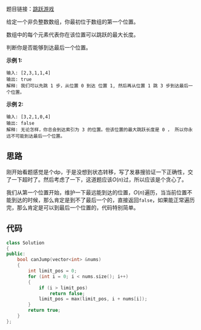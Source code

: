 题目链接：[跳跃游戏](https://leetcode-cn.com/problems/jump-game/)

给定一个非负整数数组，你最初位于数组的第一个位置。

数组中的每个元素代表你在该位置可以跳跃的最大长度。

判断你是否能够到达最后一个位置。

**示例 1:**

```
输入: [2,3,1,1,4]
输出: true
解释: 我们可以先跳 1 步，从位置 0 到达 位置 1, 然后再从位置 1 跳 3 步到达最后一个位置。
```

**示例 2:**

```
输入: [3,2,1,0,4]
输出: false
解释: 无论怎样，你总会到达索引为 3 的位置。但该位置的最大跳跃长度是 0 ， 所以你永远不可能到达最后一个位置。
```

## 思路

刚开始看题感觉是个dp，于是没想到状态转移，写了发暴搜验证一下正确性，交了一下超时了。然后考虑了一下，这道题应该$O(n)$过，所以应该是个贪心了。

我们从第一个位置开始，维护一下最远能到达的位置，$O(n)$遍历，当当前位置不能到达的时候，那么肯定是到不了最后一个的，直接返回`false`，如果能正常遍历完，那么肯定是可以到最后一个位置的，代码特别简单。

## 代码

```cpp
class Solution
{
public:
    bool canJump(vector<int> &nums)
    {
        int limit_pos = 0;
        for (int i = 0; i < nums.size(); i++)
        {
            if (i > limit_pos)
                return false;
            limit_pos = max(limit_pos, i + nums[i]);
        }
        return true;
    }
};
```

